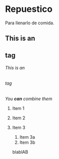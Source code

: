 # Repuestico
Para llenarlo de comida.
## This is an <h2> tag
###### This is an <h6> tag

_You **can** combine them_

1. Item 1
1. Item 2
1. Item 3
   1. Item 3a
   1. Item 3b
   
   blablAB
